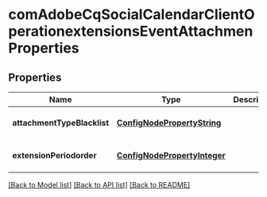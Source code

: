 # comAdobeCqSocialCalendarClientOperationextensionsEventAttachmenProperties

## Properties
Name | Type | Description | Notes
------------ | ------------- | ------------- | -------------
**attachmentTypeBlacklist** | [**ConfigNodePropertyString**](ConfigNodePropertyString.md) |  | [optional] [default to null]
**extensionPeriodorder** | [**ConfigNodePropertyInteger**](ConfigNodePropertyInteger.md) |  | [optional] [default to null]

[[Back to Model list]](../README.md#documentation-for-models) [[Back to API list]](../README.md#documentation-for-api-endpoints) [[Back to README]](../README.md)



